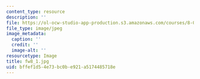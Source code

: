 ```yaml
---
content_type: resource
description: ''
file: https://ol-ocw-studio-app-production.s3.amazonaws.com/courses/8-01sc-classical-mechanics-fall-2016/bffef1d54e73bc0be921a5174485718e_fw8_1.jpg
file_type: image/jpeg
image_metadata:
  caption: ''
  credit: ''
  image-alt: ''
resourcetype: Image
title: fw8_1.jpg
uid: bffef1d5-4e73-bc0b-e921-a5174485718e
---
```

